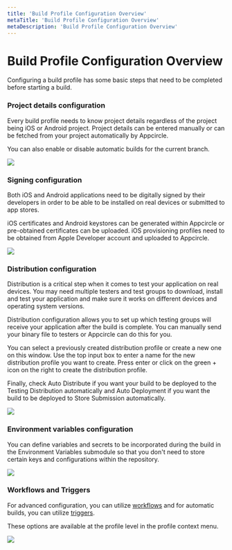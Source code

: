```yaml
---
title: 'Build Profile Configuration Overview'
metaTitle: 'Build Profile Configuration Overview'
metaDescription: 'Build Profile Configuration Overview'
---
```


# Build Profile Configuration Overview

Configuring a build profile has some basic steps that need to be completed before starting a build.

### Project details configuration

Every build profile needs to know project details regardless of the project being iOS or Android project. Project details can be entered manually or can be fetched from your project automatically by Appcircle.

You can also enable or disable automatic builds for the current branch.

![](<https://cdn.appcircle.io/docs/assets/image (169).png>)

### Signing configuration

Both iOS and Android applications need to be digitally signed by their developers in order to be able to be installed on real devices or submitted to app stores.

iOS certificates and Android keystores can be generated within Appcircle or pre-obtained certificates can be uploaded. iOS provisioning profiles need to be obtained from Apple Developer account and uploaded to Appcircle.

![](<https://cdn.appcircle.io/docs/assets/image (170).png>)

###

### Distribution configuration

Distribution is a critical step when it comes to test your application on real devices. You may need multiple testers and test groups to download, install and test your application and make sure it works on different devices and operating system versions.

Distribution configuration allows you to set up which testing groups will receive your application after the build is complete. You can manually send your binary file to testers or Appcircle can do this for you.

You can select a previously created distribution profile or create a new one on this window. Use the top input box to enter a name for the new distribution profile you want to create. Press enter or click on the green + icon on the right to create the distribution profile.

Finally, check Auto Distribute if you want your build to be deployed to the Testing Distribution automatically and Auto Deployment if you want the build to be deployed to Store Submission automatically.

![](<https://cdn.appcircle.io/docs/assets/image (171).png>)

### Environment variables configuration

You can define variables and secrets to be incorporated during the build in the Environment Variables submodule so that you don't need to store certain keys and configurations within the repository.

![](<https://cdn.appcircle.io/docs/assets/image (172).png>)

### Workflows and Triggers

For advanced configuration, you can utilize [workflows](../workflows/why-to-use-workflows) and for automatic builds, you can utilize [triggers](build-manually-or-with-triggers#automatic-build).

These options are available at the profile level in the profile context menu.

![](<https://cdn.appcircle.io/docs/assets/image (188).png>)
